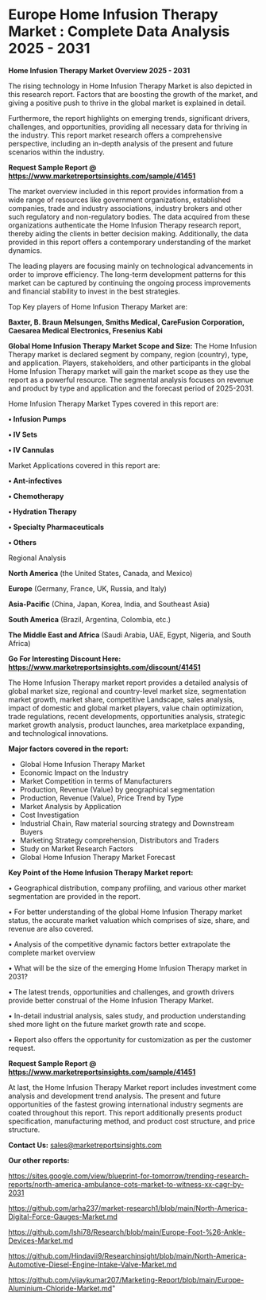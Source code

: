 # Europe Home Infusion Therapy Market : Complete Data Analysis 2025 - 2031

<Strong> Home Infusion Therapy Market Overview 2025 - 2031</strong>

The rising technology in Home Infusion Therapy Market is also depicted in this research report. Factors that are boosting the growth of the market, and giving a positive push to thrive in the global market is explained in detail.

Furthermore, the report highlights on emerging trends, significant drivers, challenges, and opportunities, providing all necessary data for thriving in the industry. This report market research offers a comprehensive perspective, including an in-depth analysis of the present and future scenarios within the industry.

<strong>Request Sample Report @ <a href=https://www.marketreportsinsights.com/sample/41451>https://www.marketreportsinsights.com/sample/41451</a></strong>

The market overview included in this report provides information from a wide range of resources like government organizations, established companies, trade and industry associations, industry brokers and other such regulatory and non-regulatory bodies. The data acquired from these organizations authenticate the Home Infusion Therapy research report, thereby aiding the clients in better decision making. Additionally, the data provided in this report offers a contemporary understanding of the market dynamics.

The leading players are focusing mainly on technological advancements in order to improve efficiency. The long-term development patterns for this market can be captured by continuing the ongoing process improvements and financial stability to invest in the best strategies.

Top Key players of Home Infusion Therapy Market are:

<strong>Baxter, B. Braun Melsungen, Smiths Medical, CareFusion Corporation, Caesarea Medical Electronics, Fresenius Kabi</strong>

<strong><b>Global Home Infusion Therapy Market Scope and Size:</b></strong>
The Home Infusion Therapy market is declared segment by company, region (country), type, and application. Players, stakeholders, and other participants in the global Home Infusion Therapy market will gain the market scope as they use the report as a powerful resource. The segmental analysis focuses on revenue and product by type and application and the forecast period of 2025-2031.

Home Infusion Therapy Market Types covered in this report are:

<strong>•  Infusion Pumps

•  IV Sets

•  IV Cannulas</strong>

Market Applications covered in this report are:

<strong>•  Ant-infectives

•  Chemotherapy

•  Hydration Therapy

•  Specialty Pharmaceuticals

•  Others</strong> 

Regional Analysis

<strong>North America</strong> (the United States, Canada, and Mexico)

<strong>Europe</strong> (Germany, France, UK, Russia, and Italy)

<strong>Asia-Pacific</strong> (China, Japan, Korea, India, and Southeast Asia)

<strong>South America</strong> (Brazil, Argentina, Colombia, etc.)

<strong>The Middle East and Africa</strong> (Saudi Arabia, UAE, Egypt, Nigeria, and South Africa)

<strong>Go For Interesting Discount Here: <a href=https://www.marketreportsinsights.com/discount/41451>https://www.marketreportsinsights.com/discount/41451</a></strong>

The Home Infusion Therapy market report provides a detailed analysis of global market size, regional and country-level market size, segmentation market growth, market share, competitive Landscape, sales analysis, impact of domestic and global market players, value chain optimization, trade regulations, recent developments, opportunities analysis, strategic market growth analysis, product launches, area marketplace expanding, and technological innovations.

<strong><b>Major factors covered in the report:</b></strong>
<ul>
  <li>Global Home Infusion Therapy Market </li>
  <li>Economic Impact on the Industry</li>
  <li>Market Competition in terms of Manufacturers</li>
  <li>Production, Revenue (Value) by geographical segmentation</li>
  <li>Production, Revenue (Value), Price Trend by Type</li>
  <li>Market Analysis by Application</li>
  <li>Cost Investigation</li>
  <li>Industrial Chain, Raw material sourcing strategy and Downstream Buyers</li>
  <li>Marketing Strategy comprehension, Distributors and Traders</li>
  <li>Study on Market Research Factors</li>
  <li>Global Home Infusion Therapy Market Forecast</li>
</ul>

<strong><b>Key Point of the Home Infusion Therapy Market report:</b></strong>

• Geographical distribution, company profiling, and various other market segmentation are provided in the report.

• For better understanding of the global Home Infusion Therapy market status, the accurate market valuation which comprises of size, share, and revenue are also covered.

• Analysis of the competitive dynamic factors better extrapolate the complete market overview

• What will be the size of the emerging Home Infusion Therapy market in 2031?

• The latest trends, opportunities and challenges, and growth drivers provide better construal of the Home Infusion Therapy Market.

• In-detail industrial analysis, sales study, and production understanding shed more light on the future market growth rate and scope.

• Report also offers the opportunity for customization as per the customer request.

<strong>Request Sample Report @ <a href=https://www.marketreportsinsights.com/sample/41451>https://www.marketreportsinsights.com/sample/41451</a></strong>

At last, the Home Infusion Therapy Market report includes investment come analysis and development trend analysis. The present and future opportunities of the fastest growing international industry segments are coated throughout this report. This report additionally presents product specification, manufacturing method, and product cost structure, and price structure.

<strong>Contact Us:</strong>
sales@marketreportsinsights.com

<strong>Our other reports:</strong>

<a href=https://sites.google.com/view/blueprint-for-tomorrow/trending-research-reports/north-america-ambulance-cots-market-to-witness-xx-cagr-by-2031>https://sites.google.com/view/blueprint-for-tomorrow/trending-research-reports/north-america-ambulance-cots-market-to-witness-xx-cagr-by-2031</a>

<a href=https://github.com/arha237/market-research1/blob/main/North-America-Digital-Force-Gauges-Market.md>https://github.com/arha237/market-research1/blob/main/North-America-Digital-Force-Gauges-Market.md</a>

<a href=https://github.com/Ishi78/Research/blob/main/Europe-Foot-%26-Ankle-Devices-Market.md>https://github.com/Ishi78/Research/blob/main/Europe-Foot-%26-Ankle-Devices-Market.md</a>

<a href=https://github.com/Hindavii9/Researchinsight/blob/main/North-America-Automotive-Diesel-Engine-Intake-Valve-Market.md>https://github.com/Hindavii9/Researchinsight/blob/main/North-America-Automotive-Diesel-Engine-Intake-Valve-Market.md</a>

<a href=https://github.com/vijaykumar207/Marketing-Report/blob/main/Europe-Aluminium-Chloride-Market.md>https://github.com/vijaykumar207/Marketing-Report/blob/main/Europe-Aluminium-Chloride-Market.md</a>"
